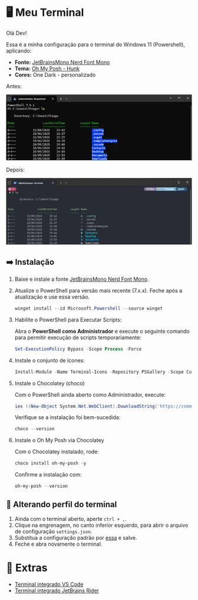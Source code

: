 # 🖥️ Meu Terminal

Olá Dev!

Essa é a minha configuração para o terminal do Windows 11 (Powershell), aplicando:

- **Fonte:** [JetBrainsMono Nerd Font Mono](https://github.com/ryanoasis/nerd-fonts/releases/download/v3.4.0/JetBrainsMono.zip)
- **Tema:** [Oh My Posh - Hunk](https://ohmyposh.dev/docs/themes#hunk)
- **Cores:** One Dark - personalizado

Antes:

![antes](assets/img/terminal-antes.png)

Depois:

![depois](assets/img/terminal-depois.png)

## ➡️ Instalação

1. Baixe e instale a fonte [JetBrainsMono Nerd Font Mono](https://github.com/ryanoasis/nerd-fonts/releases/download/v3.4.0/JetBrainsMono.zip).

1. Atualize o PowerShell para versão mais recente (7.x.x). Feche após a atualização e use essa versão.

   ```powershell
   winget install --id Microsoft.Powershell --source winget
   ```

1. Habilite o PowerShell para Executar Scripts:

   Abra o **PowerShell como Administrador** e execute o seguinte comando para permitir execução de scripts temporariamente:

   ```powershell
   Set-ExecutionPolicy Bypass -Scope Process -Force
   ```

1. Instale o conjunto de ícones:

   ```powershell
   Install-Module -Name Terminal-Icons -Repository PSGallery -Scope CurrentUser -Force
   ```

1. Instale o Chocolatey (choco)

   Com o PowerShell ainda aberto como Administrador, execute:

   ```powershell
   iex ((New-Object System.Net.WebClient).DownloadString('https://community.chocolatey.org/install.ps1'))
   ```

   Verifique se a instalação foi bem-sucedida:

   ```powershell
   choco --version
   ```

1. Instale o Oh My Posh via Chocolatey

   Com o Chocolatey instalado, rode:

   ```powershell
   choco install oh-my-posh -y
   ```

   Confirme a instalação com:

   ```powershell
   oh-my-posh --version
   ```

## 📒 Alterando perfil do terminal

1. Ainda com o terminal aberto, aperte `ctrl + ,`.
2. Clique na engrenagem, no canto inferior esquerdo, para abrir o arquivo de configuração `settings.json`.
3. Substitua a configuração padrão por [essa](settings.json) e salve.
4. Feche e abra novamente o terminal.

# 🌟 Extras

- [Terminal integrado VS Code](docs/oh-my-posh-vscode.md)
- [Terminal integrado JetBrains Rider](docs/oh-my-posh-rider.md)
